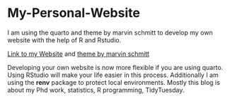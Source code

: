 # My-Personal-Website
I am using the quarto and theme by marvin schmitt to develop my own website with the help of R and Rstudio.

[Link to my Website](https://amalan-mahendran.com/) and [theme by marvin schmitt](https://www.marvinschmitt.com/blog/website-tutorial-quarto/)

Developing your own website is now more flexible if you are using quarto. 
Using RStudio  will make your life easier in this process. 
Additionally I am using the **renv** package to protect local environments.
Mostly this blog is about my Phd work, statistics, R programming, TidyTuesday. 

